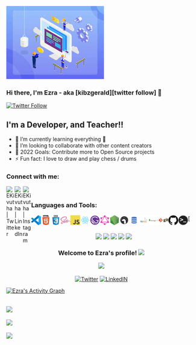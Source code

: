 ![banner](https://github.com/EKivutha/About-Me/blob/master/about%20banner.jpeg)

### Hi there, I'm Ezra - aka [kibzgerald][twitter follow] 👋 

<!-- [![Website](https://img.shields.io/website?label=codeSTACKr.com&style=for-the-badge&url=https%3A%2F%2Fcodestackr.com)](https://codestackr.com) -->
[![Twitter Follow](https://img.shields.io/twitter/follow/kibzgerald?color=1DA1F2&logo=twitter&style=for-the-badge)](https://twitter.com/intent/follow?original_referer=https%3A%2F%2Fgithub.com%2Fkibzgerald&screen_name=EKivutha)

## I'm a  Developer, and Teacher!!


- 🌱 I’m currently learning everything 🤣
- 👯 I’m looking to collaborate with other content creators
- 🥅 2022 Goals: Contribute more to Open Source projects
- ⚡ Fun fact: I love to draw and play chess / drums

### Connect with me:

<!-- [<img align="left" alt="codeSTACKr.com" width="22px" src="https://raw.githubusercontent.com/iconic/open-iconic/master/svg/globe.svg" />][website] -->
<!-- [<img align="left" alt="codeSTACKr | YouTube" width="22px" src="https://cdn.jsdelivr.net/npm/simple-icons@v3/icons/youtube.svg" />][youtube] -->
[<img align="left" alt="EKivutha | Twitter" width="22px" src="https://cdn.jsdelivr.net/npm/simple-icons@v3/icons/twitter.svg" />][twitter]
[<img align="left" alt="EKivutha | LinkedIn" width="22px" src="https://cdn.jsdelivr.net/npm/simple-icons@v3/icons/linkedin.svg" />][linkedin]
[<img align="left" alt="EKivutha | Instagram" width="22px" src="https://cdn.jsdelivr.net/npm/simple-icons@v3/icons/instagram.svg" />][instagram]

<br />

### Languages and Tools:

<img align="left" alt="Visual Studio Code" width="26px" src="https://raw.githubusercontent.com/github/explore/80688e429a7d4ef2fca1e82350fe8e3517d3494d/topics/visual-studio-code/visual-studio-code.png" />
<img align="left" alt="HTML5" width="26px" src="https://raw.githubusercontent.com/github/explore/80688e429a7d4ef2fca1e82350fe8e3517d3494d/topics/html/html.png" />
<img align="left" alt="CSS3" width="26px" src="https://raw.githubusercontent.com/github/explore/80688e429a7d4ef2fca1e82350fe8e3517d3494d/topics/css/css.png" />
<img align="left" alt="Sass" width="26px" src="https://raw.githubusercontent.com/github/explore/80688e429a7d4ef2fca1e82350fe8e3517d3494d/topics/sass/sass.png" />
[<img align="left" alt="JavaScript" width="26px" src="https://raw.githubusercontent.com/github/explore/80688e429a7d4ef2fca1e82350fe8e3517d3494d/topics/javascript/javascript.png" />
<img align="left" alt="React" width="26px" src="https://raw.githubusercontent.com/github/explore/80688e429a7d4ef2fca1e82350fe8e3517d3494d/topics/react/react.png" />
<img align="left" alt="Gatsby" width="26px" src="https://raw.githubusercontent.com/github/explore/e94815998e4e0713912fed477a1f346ec04c3da2/topics/gatsby/gatsby.png" />
<img align="left" alt="GraphQL" width="26px" src="https://raw.githubusercontent.com/github/explore/80688e429a7d4ef2fca1e82350fe8e3517d3494d/topics/graphql/graphql.png" />
<img align="left" alt="Node.js" width="26px" src="https://raw.githubusercontent.com/github/explore/80688e429a7d4ef2fca1e82350fe8e3517d3494d/topics/nodejs/nodejs.png" />
<img align="left" alt="Deno" width="26px" src="https://raw.githubusercontent.com/github/explore/361e2821e2dea67711cde99c9c40ed357061cf27/topics/deno/deno.png" />
<img align="left" alt="SQL" width="26px" src="https://raw.githubusercontent.com/github/explore/80688e429a7d4ef2fca1e82350fe8e3517d3494d/topics/sql/sql.png" />
<img align="left" alt="MySQL" width="26px" src="https://raw.githubusercontent.com/github/explore/80688e429a7d4ef2fca1e82350fe8e3517d3494d/topics/mysql/mysql.png" />
<img align="left" alt="MongoDB" width="26px" src="https://raw.githubusercontent.com/github/explore/80688e429a7d4ef2fca1e82350fe8e3517d3494d/topics/mongodb/mongodb.png" />
<img align="left" alt="Git" width="26px" src="https://raw.githubusercontent.com/github/explore/80688e429a7d4ef2fca1e82350fe8e3517d3494d/topics/git/git.png" />
<img align="left" alt="GitHub" width="26px" src="https://raw.githubusercontent.com/github/explore/78df643247d429f6cc873026c0622819ad797942/topics/github/github.png" />
<img align="left" alt="Terminal" width="26px" src="https://raw.githubusercontent.com/github/explore/80688e429a7d4ef2fca1e82350fe8e3517d3494d/topics/terminal/terminal.png" />

<br />
<br />

<p align="center">
<img src="https://img.shields.io/badge/Age-23-yellowgreen" />
  <img src="https://img.shields.io/badge/Focus-Python%2C%20Data%20Science-yellowgreen" />
  <img src="https://img.shields.io/badge/Lives-Nairobi-yellowgreen" />
  <img src="https://img.shields.io/badge/Language-English%2C%20Swahili-yellowgreen" />
  <img src="https://img.shields.io/badge/Loves-Dogs-yellowgreen" />
</p>

<h3 align="center">
  Welcome to Ezra's profile!
  <img src="https://media.giphy.com/media/hvRJCLFzcasrR4ia7z/giphy.gif" width="28">
</h3>

<p align="center">
  <a href="https://github.com/EKivutha/readme-typing-svg"><img src="https://readme-typing-svg.herokuapp.com/?lines=A%20Python%20Developer;Data%20Enthusiast;&font=Fira%20Code&center=true&width=440&height=45&color=FFFFFF&vCenter=true&size=22"></a>
</p>
<p align="center">
<a href="https://twitter.com/kibzgerald" target="blank"><img align="center" src="https://img.icons8.com/color/48/000000/twitter--v2.png" alt="Twitter" height="40" width="40" /></a>
<a href="https://www.linkedin.com/in/ezra-kivutha-6bab5b18a/" target="blank"><img align="center" src="https://img.icons8.com/color/48/000000/linkedin.png" alt="LinkedIN" height="40" width="40" /></a>
</p>

<a href="https://github.com/Finyasy/github-readme-activity-graph"><img alt="Ezra's Activity Graph" src="https://activity-graph.herokuapp.com/graph?username=EKivutha&bg_color=1F222E&color=F8D866&line=D9E650&point=FFFFFF&hide_border=true" /></a>
<br><br>

<a href="https://github.com/EKivutha/github-readme-stats">
  <img align="center" src="https://github-readme-stats.vercel.app/api?username=EKivutha&show_icons=true&hide=contribs,prs&theme=highcontrast" />
</a><br><br
            
<a href="https://git.io/streak-stats">
  <img align="center" src="https://github-readme-streak-stats.herokuapp.com/?user=EKivutha&theme=highcontrast" />
</a>
<br><br>

<a href="https://github.com/EKivutha/github-readme-stats">
  <img align="center" src="https://github-readme-stats.vercel.app/api/top-langs/?username=EKivutha&theme=highcontrast&layout=compact" />
</a>
<br><br>

<!-- [website]: https://codeSTACKr.com -->
[course]: http://vsCodeHero.com
[twitter]: https://twitter.com/kibzgerald
<!-- [youtube]: https://youtube.com/codeSTACKr -->
[instagram]: https://instagram.com/geraldkibz
[linkedin]: https://linkedin.com/in/ezrakivutha
<!-- [webdevplaylist]: https://www.youtube.com/playlist?list=PLkwxH9e_vrAJ0WbEsFA9W3I1W-g_BTsbt
[jsplaylist]: https://www.youtube.com/playlist?list=PLkwxH9e_vrALRJKu7wfXby3MKeflhTu6B
[cssplaylist]: https://www.youtube.com/playlist?list=PLkwxH9e_vrALSdvZuEh6gqQdmDoDIoqz4
[reactplaylist]: https://www.youtube.com/playlist?list=PLkwxH9e_vrAK4TdffpxKY3QGyHCpxFcQ0 -->
